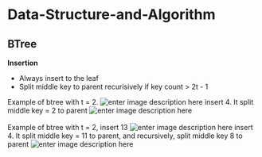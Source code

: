 # Data-Structure-and-Algorithm

## BTree

**Insertion**

 - Always insert to the leaf
 - Split middle key to parent recurisively if key count > 2t - 1

Example of btree with t = 2.
![enter image description here](https://r96922081.github.io/images/btree/insert1.png)
insert 4.  It split middle key = 2 to parent
![enter image description here](https://r96922081.github.io/images/btree/insert2.png)
\
\
Example of btree with t = 2,  insert 13
![enter image description here](https://r96922081.github.io/images/btree/insert3.png)
insert 4.  It split middle key = 11 to parent, and recursively, split middle key 8 to parent 
![enter image description here](https://r96922081.github.io/images/btree/insert4.png)

